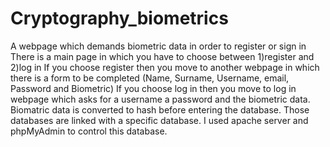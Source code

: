 # Cryptography_biometrics
A webpage which demands biometric data in order to register or sign in 
There is a main page in which you have to choose between 1)register and 2)log in
If you choose register then you move to another webpage in which there is a form to be completed (Name, Surname, Username, email, Password and Biometric)
If you choose log in then you move to log in webpage which asks for a username a password and the biometric data.
Biomatric data is converted to hash before entering the database.
Those databases are linked with a specific database.
I used apache server and phpMyAdmin to control this database.
